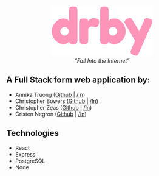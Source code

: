<p align="center">
  <img src="https://raw.githubusercontent.com/christopherbowers/drby/main/client/src/assets/drby.svg" alt="drby" />
  </br><i>“Fall Into the Internet”</i>
</p>


## A Full Stack form web application by:

- Annika Truong ([Github](https://github.com/atruong0914) | [/In](https://www.linkedin.com/in/annikatruong/))
- Christopher Bowers ([Github](https://github.com/christopherbowers) | [/In](https://www.linkedin.com/in/christopher-bowers-dev))
- Christopher Zeas ([Github](https://github.com/chriszc97) | [/In](www.linkedin.com/in/christopher-zeas))
- Cristen Negron ([Github](https://github.com/cristennegron) | [/In](https://www.linkedin.com/in/cristennegron/))

## Technologies

- React
- Express
- PostgreSQL
- Node

